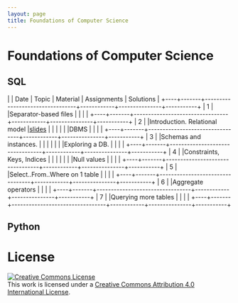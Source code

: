 ```yaml
---
layout: page
title: Foundations of Computer Science
---
```


# Foundations of Computer Science


## SQL

|    |  Date | Topic                           | Material   |  Assignments  | Solutions |
+----+-------+---------------------------------+------------+---------------+-----------+
| 1  |       |Separator-based files            |            |               |           |
+----+-------+---------------------------------+------------+---------------+-----------+
| 2  |       |Introduction. Relational model   |[slides](http://elearning.unimib.it/mod/url/view.php?id=187158) | | |
|    |       |DBMS                             |            |               |           |
+----+-------+---------------------------------+------------+---------------+-----------+
| 3  |       |Schemas and instances.           |            |               |           |
|    |       |Exploring a DB.                  |            |               |           |
+----+-------+---------------------------------+------------+---------------+-----------+
| 4  |       |Constraints, Keys, Indices       |            |               |           |
|    |       |Null values                      |            |               |           |
+----+-------+---------------------------------+------------+---------------+-----------+
| 5  |       |Select..From..Where on 1 table   |            |               |           |
+----+-------+---------------------------------+------------+---------------+-----------+
| 6  |       |Aggregate operators              |            |               |           |
+----+-------+---------------------------------+------------+---------------+-----------+
| 7  |       |Querying more tables             |            |               |           |
+----+-------+---------------------------------+------------+---------------+-----------+

## Python


# License

<a rel="license" href="http://creativecommons.org/licenses/by/4.0/"><img alt="Creative Commons License" style="border-width:0" src="https://i.creativecommons.org/l/by/4.0/88x31.png" /></a><br />This work is licensed under a <a rel="license" href="http://creativecommons.org/licenses/by/4.0/">Creative Commons Attribution 4.0 International License</a>.

